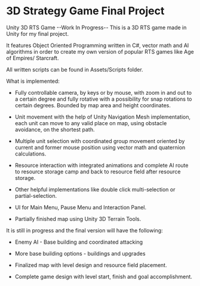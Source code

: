 # 3D Strategy Game Final Project
Unity 3D RTS Game
--Work In Progress--
This is a 3D RTS game made in Unity for my final project.

It features Object Oriented Programming written in C#, vector math and AI algorithms in order to create my own version of popular RTS games like Age of Empires/ Starcraft.

All written scripts can be found in Assets/Scripts folder.

What is implemented:
- Fully controllable camera, by keys or by mouse, with zoom in and out to a certain degree and fully rotative with a possibility for snap rotations to certain degrees. Bounded by map area and height coordinates.

- Unit movement with the help of Unity Navigation Mesh implementation, each unit can move to any valid place on map, using obstacle avoidance, on the shortest path.

- Multiple unit selection with coordinated group movement oriented by current and former mouse position using vector math and quaternion calculations.

- Resource interaction with integrated animations and complete AI route to resource storage camp and back to resource field after resource storage.

- Other helpful implementations like double click multi-selection or partial-selection.

- UI for Main Menu, Pause Menu and Interaction Panel.

- Partially finished map using Unity 3D Terrain Tools.

It is still in progress and the final version will have the following:
- Enemy AI - Base building and coordinated attacking

- More base building options - buildings and upgrades

- Finalized map with level design and resource field placement.

- Complete game design with level start, finish and goal accomplishment.
